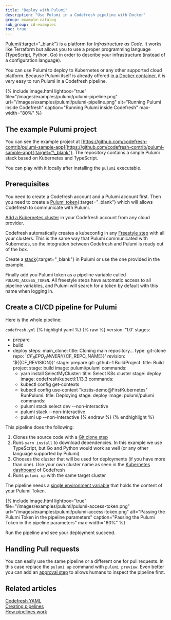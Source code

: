 ```yaml
---
title: "Deploy with Pulumi"
description: "Use Pulumi in a Codefresh pipeline with Docker"
group: example-catalog
sub_group: cd-examples
toc: true
---
```


[Pulumi](https://pulumi.io/){:target="\_blank"} is a platform for *Infrastructure as Code*. It works like Terraform but allows you to use a proper programming language (TypeScript, Python, Go) in order to describe your infrastructure (instead of a configuration language).

You can use Pulumi to deploy to Kubernetes or any other supported cloud platform. Because Pulumi itself is already offered [in a Docker container](https://hub.docker.com/r/pulumi/pulumi), it is very easy to run Pulumi in a Codefresh pipeline.

 
{% include image.html 
lightbox="true" 
file="/images/examples/pulumi/pulumi-pipeline.png" 
url="/images/examples/pulumi/pulumi-pipeline.png" 
alt="Running Pulumi inside Codefresh"
caption="Running Pulumi inside Codefresh"
max-width="80%" 
%}

## The example Pulumi project

You can see the example project at [https://github.com/codefresh-contrib/pulumi-sample-app](https://github.com/codefresh-contrib/pulumi-sample-app){:target="\_blank"}. The repository contains a simple Pulumi stack based on Kubernetes and TypeScript.

You can play with it locally after installing the `pulumi` executable.

## Prerequisites

You need to create a Codefresh account and a Pulumi account first. Then you need to create a [Pulumi token](https://app.pulumi.com/account/tokens){:target="\_blank"} which will allows Codefresh to communicate with Pulumi.

[Add a Kubernetes cluster]({{site.baseurl}}/docs/deploy-to-kubernetes/add-kubernetes-cluster/) in your Codefresh account from any cloud provider.

Codefresh automatically creates a kubeconfig in any [Freestyle step]({{site.baseurl}}/docs/pipelines/steps/freestyle/) with all your clusters. This is the same way that Pulumi communicated with Kubernetes, so the integration between Codefresh and Pulumi is ready out of the box.

Create a [stack](https://pulumi.io/reference/stack.html){:target="\_blank"} in Pulumi or use the one provided in the example.

Finally add you Pulumi token as a pipeline variable called `PULUMI_ACCESS_TOKEN`. All freestyle steps have automatic access to all pipeline variables, and Pulumi will search for a token by default with this name when logging in.


## Create a CI/CD pipeline for Pulumi

Here is the whole pipeline:

 `codefresh.yml`
{% highlight yaml %}
{% raw %}
version: '1.0'
stages:
  - prepare
  - build
  - deploy
steps:
  main_clone:
    title: Cloning main repository...
    type: git-clone
    repo: '${{CF_REPO_OWNER}}/${{CF_REPO_NAME}}'
    revision: '${{CF_REVISION}}'
    stage: prepare
    git: github-1
  BuildProject:
    title: Build project
    stage: build
    image: pulumi/pulumi
    commands:
      - yarn install
  SelectMyCluster:
    title: Select K8s cluster
    stage: deploy
    image: codefresh/kubectl:1.13.3
    commands: 
      - kubectl config get-contexts
      - kubectl config use-context "kostis-demo@FirstKubernetes"
  RunPulumi:
    title: Deploying
    stage: deploy
    image: pulumi/pulumi
    commands: 
      - pulumi stack select dev --non-interactive
      - pulumi stack --non-interactive
      - pulumi up --non-interactive
{% endraw %}
{% endhighlight %}

This pipeline does the following:

1. Clones the source code with a [Git clone step]({{site.baseurl}}/docs/pipelines/pipelines/git-clone/)
1. Runs `yarn install` to download dependencies. In this example we use TypeScript, but Go and Python would work as well (or any other language supported by Pulumi)
1. Chooses the cluster that will be used for deployments (if you have more than one). Use your own cluster name as seen in the [Kubernetes dashboard]({{site.baseurl}}/docs/deploy-to-kubernetes/manage-kubernetes/) of Codefresh
1. Runs `pulumi up` with the same target cluster

The pipeline needs a [single environment variable]({{site.baseurl}}/docs/pipelines/pipelines/#pipeline-settings) that holds the content of your Pulumi Token.


{% include image.html 
lightbox="true" 
file="/images/examples/pulumi/pulumi-access-token.png" 
url="/images/examples/pulumi/pulumi-access-token.png" 
alt="Passing the Pulumi Token in the pipeline parameters"
caption="Passing the Pulumi Token in the pipeline parameters"
max-width="60%" 
%}

Run the pipeline and see your deployment succeed.

## Handling Pull requests

You can easily use the same pipeline or a different one for pull requests. In this case replace the `pulumi up` command with `pulumi preview`. Even better you can add an [approval step]({{site.baseurl}}/docs/pipelines/steps/approval/) to allows humans to inspect the pipeline first.


## Related articles
[Codefresh YAML]({{site.baseurl}}/docs/pipelines/what-is-the-codefresh-yaml/)  
[Creating pipelines]({{site.baseurl}}/docs/pipelines/pipelines/)  
[How pipelines work]({{site.baseurl}}/docs/pipelines/introduction-to-codefresh-pipelines/)

